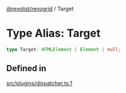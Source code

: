 [@revolist/revogrid](README.md) / Target

# Type Alias: Target

```ts
type Target: HTMLElement | Element | null;
```

## Defined in

[src/plugins/dispatcher.ts:1](https://github.com/revolist/revogrid/blob/786bfc578aeb724125d022c69d878eb830c54a23/src/plugins/dispatcher.ts#L1)
